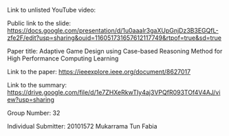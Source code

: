  Link to unlisted YouTube video:


Public link to the slide:
https://docs.google.com/presentation/d/1u0aaalr3gaXUpGnjDz3B3EGQfL-zfe2F/edit?usp=sharing&ouid=116051731657612117749&rtpof=true&sd=true

Paper title:
Adaptive Game Design using Case-based Reasoning Method for High Performance Computing Learning

Link to the paper:
https://ieeexplore.ieee.org/document/8627017

Link to the summary:
https://drive.google.com/file/d/1e7ZHXeRkwTIy4aj3VPQfR093TOf4V4AJ/view?usp=sharing

Group Number:
32

Individual Submitter:
20101572 Mukarrama Tun Fabia
